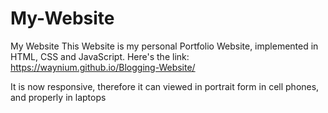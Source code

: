 # My-Website
My Website
This Website is my personal Portfolio Website, implemented in HTML, CSS and JavaScript.
Here's the link: https://waynium.github.io/Blogging-Website/

It is now responsive, therefore it can viewed in portrait form in cell phones, and properly in laptops
